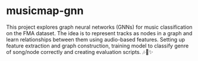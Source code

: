 # musicmap-gnn
This project explores graph neural networks (GNNs) for music classification on the FMA dataset. The idea is to represent tracks as nodes in a graph and learn relationships between them using audio-based features. Setting up feature extraction and graph construction, training model to classify genre of song/node correctly and creating evaluation scripts.
🎶🧠✨
